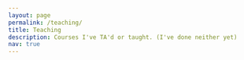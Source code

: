 ```yaml
---
layout: page
permalink: /teaching/
title: Teaching
description: Courses I've TA'd or taught. (I've done neither yet)
nav: true
---
```


